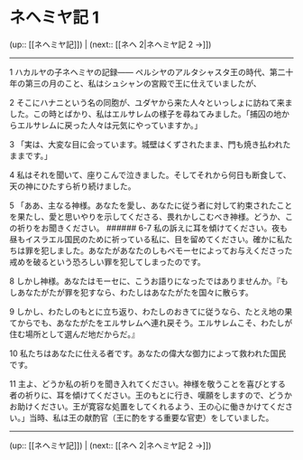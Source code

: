 # ネヘミヤ記 1

(up:: [[ネヘミヤ記]]) | (next:: [[ネヘ 2|ネヘミヤ記 2 →]])

***


1 ハカルヤの子ネヘミヤの記録―― ペルシヤのアルタシャスタ王の時代、第二十年の第三の月のこと、私はシュシャンの宮殿で王に仕えていましたが、 

2 そこにハナニという名の同胞が、ユダヤから来た人々といっしょに訪ねて来ました。この時とばかり、私はエルサレムの様子を尋ねてみました。「捕囚の地からエルサレムに戻った人々は元気にやっていますか。」 

3 「実は、大変な目に会っています。城壁はくずされたまま、門も焼き払われたままです。」 

4 私はそれを聞いて、座りこんで泣きました。そしてそれから何日も断食して、天の神にひたすら祈り続けました。 

5 「ああ、主なる神様。あなたを愛し、あなたに従う者に対して約束されたことを果たし、愛と思いやりを示してくださる、畏れかしこむべき神様。どうか、この祈りをお聞きください。 ###### 6-7 私の訴えに耳を傾けてください。夜も昼もイスラエル国民のために祈っている私に、目を留めてください。確かに私たちは罪を犯しました。あなたがあなたのしもべモーセによってお与えくださった戒めを破るという恐ろしい罪を犯してしまったのです。 

8 しかし神様。あなたはモーセに、こうお語りになったではありませんか。『もしあなたがたが罪を犯すなら、わたしはあなたがたを国々に散らす。 

9 しかし、わたしのもとに立ち返り、わたしのおきてに従うなら、たとえ地の果てからでも、あなたがたをエルサレムへ連れ戻そう。エルサレムこそ、わたしが住む場所として選んだ地だからだ。』 

10 私たちはあなたに仕える者です。あなたの偉大な御力によって救われた国民です。 

11 主よ、どうか私の祈りを聞き入れてください。神様を敬うことを喜びとする者の祈りに、耳を傾けてください。王のもとに行き、嘆願をしますので、どうかお助けください。王が寛容な処置をしてくれるよう、王の心に働きかけてください。」当時、私は王の献酌官（王に酌をする重要な官吏）をしていました。

***

(up:: [[ネヘミヤ記]]) | (next:: [[ネヘ 2|ネヘミヤ記 2 →]])
